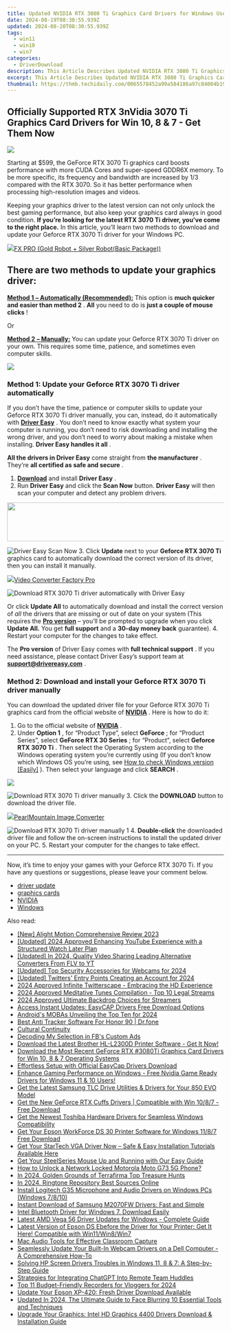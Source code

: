 ```yaml
---
title: Updated NVIDIA RTX 3080 Ti Graphics Card Drivers for Windows Users (Win10, 8, 7)
date: 2024-08-19T08:30:55.939Z
updated: 2024-08-20T08:30:55.939Z
tags:
  - win11
  - win10
  - win7
categories:
  - DriverDownload
description: This Article Describes Updated NVIDIA RTX 3080 Ti Graphics Card Drivers for Windows Users (Win10, 8, 7)
excerpt: This Article Describes Updated NVIDIA RTX 3080 Ti Graphics Card Drivers for Windows Users (Win10, 8, 7)
thumbnail: https://thmb.techidaily.com/0065578452a99a584186a97c84004b198beda17f3d048ac4c37464f22c69f0f1.jpg
---
```


## Officially Supported RTX 3nVidia 3070 Ti Graphics Card Drivers for Win 10, 8 & 7 - Get Them Now

![](https://images.drivereasy.com/wp-content/uploads/2021/06/RTX-3070-Ti-driver-update.jpg)

 Starting at $599, the GeForce RTX 3070 Ti graphics card boosts performance with more CUDA Cores and super-speed GDDR6X memory. To be more specific, its frequency and bandwidth are increased by 1/3 compared with the RTX 3070\. So it has better performance when processing high-resolution images and videos.

 Keeping your graphics driver to the latest version can not only unlock the best gaming performance, but also keep your graphics card always in good condition. **If you’re looking for the latest RTX 3070 Ti driver, you’ve come to the right place.** In this article, you’ll learn two methods to download and update your Geforce RTX 3070 Ti driver for your Windows PC.

<!-- affiliate ads begin -->
<a href="https://secure.2checkout.com/order/checkout.php?PRODS=40085955&QTY=1&AFFILIATE=108875&CART=1"><img src="https://secure.avangate.com/images/merchant/f702defbc67edb455949f46babab0c18/products/2_logo9.png" border="0">FX PRO (Gold Robot + Silver Robot(Basic Package))</a>
<!-- affiliate ads end -->
## **There are two methods to update your graphics driver:**

[**Method 1** **– Automatically (Recommended):**](https://www.drivereasy.com/knowledge/geforce-rtx-3070-ti-driver-download-update-win-10-8-7/#m1)
 This option is **much quicker and easier than method 2** . **All** you need to do is **just a couple of mouse clicks** !

Or

[**Method 2** **– Manually:**](https://tools.techidaily.com/drivereasy/download/)
 You can update your Geforce RTX 3070 Ti driver on your own. This requires some time, patience, and sometimes even computer skills.

<!-- affiliate ads begin -->
<a href="https://store.movavi.com/affiliate.php?ACCOUNT=MOVAVI&AFFILIATE=108875&PATH=https%3A%2F%2Fwww.movavi.com%3FAFFILIATE%3D108875%26RESOURCE%3DMovavi%2BVideo%2BConverter%2BBox"><img src="https://mcusercontent.com/0885a03ded3d480dca9287f12/images/8020c1dc-518e-3bdf-6e7b-e6d1bdf1597b.jpg" border="0"></a>
<!-- affiliate ads end -->
### Method 1: Update your Geforce RTX 3070 Ti driver automatically

 If you don’t have the time, patience or computer skills to update your Geforce RTX 3070 Ti driver manually, you can, instead, do it automatically with **[Driver Easy](https://tools.techidaily.com/drivereasy/download/)**  . You don’t need to know exactly what system your computer is running, you don’t need to risk downloading and installing the wrong driver, and you don’t need to worry about making a mistake when installing. **Driver Easy handles it all** .  

**All the drivers in Driver Easy** come straight from **the manufacturer** . They‘re **all certified as safe and secure** .

1. **[Download](https://tools.techidaily.com/drivereasy/download/)**  and install **Driver Easy** .
2. Run **Driver Easy** and click the **Scan Now** button. **Driver Easy** will then scan your computer and detect any problem drivers.  
<!-- affiliate ads begin -->
<a href="https://laganoo.pxf.io/c/5597632/1657399/16446" target="_top" id="1657399"><img src="//a.impactradius-go.com/display-ad/16446-1657399" border="0" alt="" width="728" height="90"/></a><img height="0" width="0" src="https://imp.pxf.io/i/5597632/1657399/16446" style="position:absolute;visibility:hidden;" border="0" />
<!-- affiliate ads end -->
![Driver Easy Scan Now](https://images.drivereasy.com/wp-content/uploads/2021/06/Driver-Easy-Scan-Now.jpg)
3. Click **Update** next to your **Geforce RTX 3070 Ti** graphics card to automatically download the correct version of its driver, then you can install it manually.  
<!-- affiliate ads begin -->
<a href="https://secure.2checkout.com/order/checkout.php?PRODS=4537547&QTY=1&AFFILIATE=108875&CART=1"><img src="https://secure.avangate.com/images/merchant/4b0a0290ad7df100b77e86839989a75e/products/vcfpro.png" border="0">Video Converter Factory Pro</a>
<!-- affiliate ads end -->
![Download RTX 3070 Ti driver automatically with Driver Easy](https://images.drivereasy.com/wp-content/uploads/2021/06/Download-RTX-3070-Ti-driver-automatically-with-Driver-Easy.jpg)  

 Or click **Update All** to automatically download and install the correct version of _all_ the drivers that are missing or out of date on your system (This requires the **[Pro version](https://tools.techidaily.com/drivereasy/download/)**  – you’ll be prompted to upgrade when you click **Update All.**  You get **full support** and a **30-day money back** guarantee).
4. Restart your computer for the changes to take effect.

 The **Pro version** of Driver Easy comes with **full technical support** . If you need assistance, please contact Driver Easy’s support team at [**support@drivereasy.com**](https://tools.techidaily.com/drivereasy/download/) .

### Method 2: Download and install your Geforce RTX 3070 Ti driver manually

 You can download the updated driver file for your Geforce RTX 3070 Ti graphics card from the official website of **[NVIDIA](https://tools.techidaily.com/drivereasy/download/)**  . Here is how to do it:

1. Go to the official website of **[NVIDIA](https://tools.techidaily.com/drivereasy/download/)**  .
2. Under **Option 1** , for “Product Type”, select **GeForce** ; for “Product Series”, select **GeForce RTX 30 Series** ; for “Product”, select **Geforce RTX 3070 Ti** . Then select the Operating System according to the Windows operating system you’re currently using (If you don’t know which Windows OS you’re using, see [ How to check Windows version \[Easily\]](https://tools.techidaily.com/drivereasy/download/) ). Then select your language and click **SEARCH** .  
<!-- affiliate ads begin -->
<a href="https://store.iobit.com/order/checkout.php?PRODS=1468905&QTY=1&AFFILIATE=108875&CART=1"><img src="https://secure.avangate.com/images/merchant/184260348236f9554fe9375772ff966e/ascscan_728x90.png" border="0"></a>
<!-- affiliate ads end -->
![Download RTX 3070 Ti driver manually](https://images.drivereasy.com/wp-content/uploads/2021/06/Download-RTX-3070-Ti-driver-manually.jpg)
3. Click the **DOWNLOAD** button to download the driver file.  
<!-- affiliate ads begin -->
<a href="https://secure.2checkout.com/order/checkout.php?PRODS=4550420&QTY=1&AFFILIATE=108875&CART=1"><img src="https://www.pearlmountainsoft.com/n_img/product/pic/f_02.jpg" border="0">PearlMountain Image Converter</a>
<!-- affiliate ads end -->
![Download RTX 3070 Ti driver manually 1](https://images.drivereasy.com/wp-content/uploads/2021/06/Download-RTX-3070-Ti-driver-manually-1.jpg)
4. **Double-click** the downloaded driver file and follow the on-screen instructions to install the updated driver on your PC.
5. Restart your computer for the changes to take effect.

---

 Now, it’s time to enjoy your games with your Geforce RTX 3070 Ti. If you have any questions or suggestions, please leave your comment below.

* [driver update](https://tools.techidaily.com/drivereasy/download/)
* [graphics cards](https://tools.techidaily.com/drivereasy/download/)
* [NVIDIA](https://tools.techidaily.com/drivereasy/download/)
* [Windows](https://tools.techidaily.com/drivereasy/download/)

<ins class="adsbygoogle"
     style="display:block"
     data-ad-format="autorelaxed"
     data-ad-client="ca-pub-7571918770474297"
     data-ad-slot="1223367746"></ins>



<ins class="adsbygoogle"
     style="display:block"
     data-ad-client="ca-pub-7571918770474297"
     data-ad-slot="8358498916"
     data-ad-format="auto"
     data-full-width-responsive="true"></ins>

<span class="atpl-alsoreadstyle">Also read:</span>
<div><ul>
<li><a href="https://extra-tips.techidaily.com/new-alight-motion-comprehensive-review-2023/"><u>[New] Alight Motion Comprehensive Review 2023</u></a></li>
<li><a href="https://youtube-docs.techidaily.com/ed-2024-approved-enhancing-youtube-experience-with-a-structured-watch-later-plan/"><u>[Updated] 2024 Approved  Enhancing YouTube Experience with a Structured Watch Later Plan</u></a></li>
<li><a href="https://youtube-sure.techidaily.com/ed-in-2024-quality-video-sharing-leading-alternative-converters-from-flv-to-yt/"><u>[Updated] In 2024, Quality Video Sharing  Leading Alternative Converters From FLV to YT</u></a></li>
<li><a href="https://remote-screen-capture.techidaily.com/updated-top-security-accessories-for-webcams-for-2024/"><u>[Updated] Top Security Accessories for Webcams for 2024</u></a></li>
<li><a href="https://twitter-videos.techidaily.com/updated-twitters-entry-points-creating-an-account-for-2024/"><u>[Updated] Twitters' Entry Points  Creating an Account for 2024</u></a></li>
<li><a href="https://twitter-videos.techidaily.com/2024-approved-infinite-twitterscape-embracing-the-hd-experience/"><u>2024 Approved  Infinite Twitterscape - Embracing the HD Experience</u></a></li>
<li><a href="https://extra-skills.techidaily.com/2024-approved-meditative-tunes-compilation-top-10-legal-streams/"><u>2024 Approved  Meditative Tunes Compilation - Top 10 Legal Streams</u></a></li>
<li><a href="https://some-skills.techidaily.com/2024-approved-ultimate-backdrop-choices-for-streamers/"><u>2024 Approved  Ultimate Backdrop Choices for Streamers</u></a></li>
<li><a href="https://win-dash.techidaily.com/access-instant-updates-easycap-drivers-free-download-options/"><u>Access Instant Updates: EasyCAP Drivers Free Download Options</u></a></li>
<li><a href="https://screen-mirroring-recording.techidaily.com/androids-mobas-unveiling-the-top-ten-for-2024/"><u>Android's MOBAs  Unveiling the Top Ten for 2024</u></a></li>
<li><a href="https://android-location-track.techidaily.com/best-anti-tracker-software-for-honor-90-drfone-by-drfone-virtual-android/"><u>Best Anti Tracker Software For Honor 90 | Dr.fone</u></a></li>
<li><a href="https://win-dash.techidaily.com/cultural-continuity/"><u>Cultural Continuity</u></a></li>
<li><a href="https://facebook.techidaily.com/decoding-my-selection-in-fbs-custom-ads/"><u>Decoding My Selection in FB's Custom Ads</u></a></li>
<li><a href="https://win-dash.techidaily.com/download-the-latest-brother-hl-l2300d-printer-software-get-it-now/"><u>Download the Latest Brother HL-L2300D Printer Software - Get It Now!</u></a></li>
<li><a href="https://win-dash.techidaily.com/download-the-most-recent-geforce-rtx-3080ti-graphics-card-drivers-for-win-10-8-and-7-operating-systems/"><u>Download the Most Recent GeForce RTX #3080Ti Graphics Card Drivers for Win 10, 8 & 7 Operating Systems</u></a></li>
<li><a href="https://win-dash.techidaily.com/effortless-setup-with-official-easycap-drivers-download/"><u>Effortless Setup with Official EasyCap Drivers Download</u></a></li>
<li><a href="https://win-dash.techidaily.com/1722973691790-enhance-gaming-performance-on-windows-free-nvidia-game-ready-drivers-for-windows-11-and-10-users/"><u>Enhance Gaming Performance on Windows - Free Nvidia Game Ready Drivers for Windows 11 & 10 Users!</u></a></li>
<li><a href="https://win-dash.techidaily.com/get-the-latest-samsung-tlc-drive-utilities-and-drivers-for-your-850-evo-model/"><u>Get the Latest Samsung TLC Drive Utilities & Drivers for Your 850 EVO Model</u></a></li>
<li><a href="https://win-dash.techidaily.com/get-the-new-geforce-rtx-cuffs-drivers-compatible-with-win-1087-free-download/"><u>Get the New GeForce RTX Cuffs Drivers | Compatible with Win 10/8/7 - Free Download</u></a></li>
<li><a href="https://win-dash.techidaily.com/get-the-newest-toshiba-hardware-drivers-for-seamless-windows-compatibility/"><u>Get the Newest Toshiba Hardware Drivers for Seamless Windows Compatibility</u></a></li>
<li><a href="https://win-dash.techidaily.com/get-your-epson-workforce-ds-30-printer-software-for-windows-1187-free-download/"><u>Get Your Epson WorkForce DS 30 Printer Software for Windows 11/8/7 Free Download</u></a></li>
<li><a href="https://win-dash.techidaily.com/get-your-startech-vga-driver-now-safe-and-easy-installation-tutorials-available-here/"><u>Get Your StarTech VGA Driver Now – Safe & Easy Installation Tutorials Available Here</u></a></li>
<li><a href="https://win-dash.techidaily.com/get-your-steelseries-mouse-up-and-running-with-our-easy-guide/"><u>Get Your SteelSeries Mouse Up and Running with Our Easy Guide</u></a></li>
<li><a href="https://android-unlock.techidaily.com/how-to-unlock-a-network-locked-motorola-moto-g73-5g-phone-by-drfone-android/"><u>How to Unlock a Network Locked Motorola Moto G73 5G Phone?</u></a></li>
<li><a href="https://screen-recording.techidaily.com/in-2024-golden-grounds-of-terrafirma-top-treasure-hunts/"><u>In 2024, Golden Grounds of Terrafirma  Top Treasure Hunts</u></a></li>
<li><a href="https://extra-approaches.techidaily.com/in-2024-ringtone-repository-best-sources-online/"><u>In 2024, Ringtone Repository  Best Sources Online</u></a></li>
<li><a href="https://win-dash.techidaily.com/install-logitech-g35-microphone-and-audio-drivers-on-windows-pcs-windows-7810/"><u>Install Logitech G35 Microphone and Audio Drivers on Windows PCs (Windows 7/8/10)</u></a></li>
<li><a href="https://win-dash.techidaily.com/instant-download-of-samsung-m2070fw-drivers-fast-and-simple/"><u>Instant Download of Samsung M2070FW Drivers: Fast and Simple</u></a></li>
<li><a href="https://win-dash.techidaily.com/intel-bluetooth-driver-for-windows-7-download-easily/"><u>Intel Bluetooth Driver for Windows 7. Download Easily</u></a></li>
<li><a href="https://win-dash.techidaily.com/latest-amd-vega-56-driver-updates-for-windows-complete-guide/"><u>Latest AMD Vega 56 Driver Updates for Windows - Complete Guide</u></a></li>
<li><a href="https://win-dash.techidaily.com/latest-version-of-epson-ds-ebefore-the-driver-for-your-printer-get-it-here-compatible-with-win11win8win7/"><u>Latest Version of Epson DS Ebefore the Driver for Your Printer: Get It Here! Compatible with Win11/Win8/Win7</u></a></li>
<li><a href="https://digital-screen-recording.techidaily.com/mac-audio-tools-for-effective-classroom-capture/"><u>Mac Audio Tools for Effective Classroom Capture</u></a></li>
<li><a href="https://win-dash.techidaily.com/seamlessly-update-your-built-in-webcam-drivers-on-a-dell-computer-a-comprehensive-how-to/"><u>Seamlessly Update Your Built-In Webcam Drivers on a Dell Computer - A Comprehensive How-To</u></a></li>
<li><a href="https://win-dash.techidaily.com/solving-hp-screen-drivers-troubles-in-windows-11-8-and-7-a-step-by-step-guide/"><u>Solving HP Screen Drivers Troubles in Windows 11, 8 & 7: A Step-by-Step Guide</u></a></li>
<li><a href="https://tech-revival.techidaily.com/strategies-for-integrating-chatgpt-into-remote-team-huddles/"><u>Strategies for Integrating ChatGPT Into Remote Team Huddles</u></a></li>
<li><a href="https://facebook-record-videos.techidaily.com/top-11-budget-friendly-recorders-for-vloggers-for-2024/"><u>Top 11 Budget-Friendly Recorders for Vloggers for 2024</u></a></li>
<li><a href="https://win-dash.techidaily.com/update-your-epson-xp-420-fresh-driver-download-available/"><u>Update Your Epson XP-420: Fresh Driver Download Available</u></a></li>
<li><a href="https://smart-video-creator.techidaily.com/updated-in-2024-the-ultimate-guide-to-face-blurring-10-essential-tools-and-techniques/"><u>Updated In 2024, The Ultimate Guide to Face Blurring 10 Essential Tools and Techniques</u></a></li>
<li><a href="https://win-dash.techidaily.com/upgrade-your-graphics-intel-hd-graphics-4400-drivers-download-and-installation-guide/"><u>Upgrade Your Graphics: Intel HD Graphics 4400 Drivers Download & Installation Guide</u></a></li>
</ul></div>
